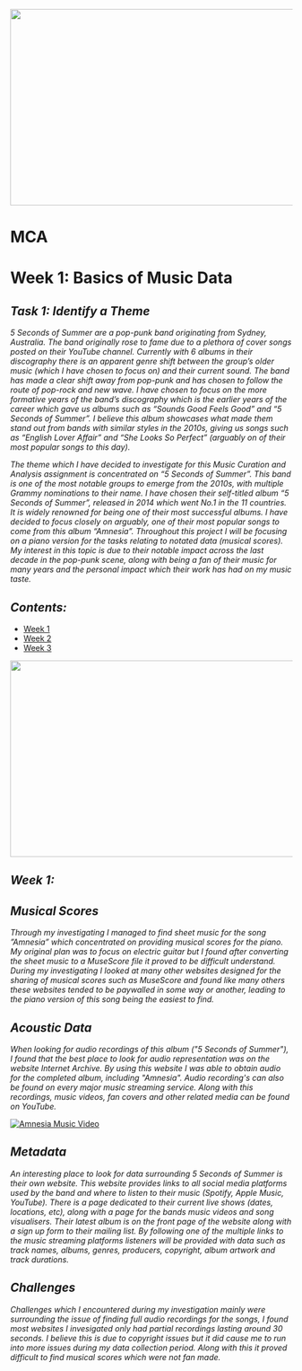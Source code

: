 <p align="center">
<img src="https://i.pinimg.com/originals/ba/c2/5c/bac25ce04d73470cbe8ec03f2acdf9fd.jpg" width="1000" height="350">
</p>

# MCA
# Week 1: Basics of Music Data
## *Task 1: Identify a Theme* #
*5 Seconds of Summer are a pop-punk band originating from Sydney, Australia. The band originally rose to fame due to a plethora of cover songs posted on their YouTube channel. Currently with 6 albums in their discography there is an apparent genre shift between the group’s older music (which I have chosen to focus on) and their current sound. The band has made a clear shift away from pop-punk and has chosen to follow the route of pop-rock and new wave. I have chosen to focus on the more formative years of the band’s discography which is the earlier years of the career which gave us albums such as “Sounds Good Feels Good” and “5 Seconds of Summer”. I believe this album showcases what made them stand out from bands with similar styles in the 2010s, giving us songs such as “English Lover Affair” and “She Looks So Perfect” (arguably on of their most popular songs to this day).* 


*The theme which I have decided to investigate for this Music Curation and Analysis assignment is concentrated on “5 Seconds of Summer”. This band is one of the most notable groups to emerge from the 2010s, with multiple Grammy nominations to their name. I have chosen their self-titled album “5 Seconds of Summer”, released in 2014 which went No.1 in the 11 countries. It is widely renowned for being one of their most successful albums. I have decided to focus closely on arguably, one of their most popular songs to come from this album “Amnesia”. Throughout this project I will be focusing on a piano version for the tasks relating to notated data (musical scores). My interest in this topic is due to their notable impact across the last decade in the pop-punk scene, along with being a fan of their music for many years and the personal impact which their work has had on my music taste.* 


## *Contents:* 

- [Week 1](README.md)
- [Week 2](week2.md) 
- [Week 3](verovio.html) 


<p align="center">
<img src="https://i.pinimg.com/originals/01/db/d6/01dbd69e9e3548e3e65b21cf537f5c61.jpg" width="1000" height="350">
</p>

## *Week 1:*

## *Musical Scores*

*Through my investigating I managed to find sheet music for the song ”Amnesia” which concentrated on providing musical scores for the piano. My original plan was to focus on electric guitar but I found after converting the sheet music to a MuseScore file it proved to be difficult understand. During my investigating I looked at many other websites designed for the sharing of musical scores such as MuseScore and found like many others these websites tended to be paywalled in some way or another, leading to the piano version of this song being the easiest to find.*  

## *Acoustic Data*

*When looking for audio recordings of this album ("5 Seconds of Summer"), I found that the best place to look for audio representation was on the website Internet Archive. By using this website I was able to obtain audio for the completed album, including "Amnesia". Audio recording's can also be found on every major music streaming service. Along with this recordings, music videos, fan covers and other related media can be found on YouTube.*

 [![Amnesia Music Video](https://img.youtube.com/vi/DCCJCILiX3o/0.jpg)](https://www.youtube.com/watch?v=DCCJCILiX3o)

## *Metadata*

*An interesting place to look for data surrounding 5 Seconds of Summer is their own website. This website provides links to all social media platforms used by the band and where to listen to their music (Spotify, Apple Music, YouTube). There is a page dedicated to their current live shows (dates, locations, etc), along with a page for the bands music videos and song visualisers. Their latest album is on the front page of the website along with a sign up form to their mailing list. By following one of the multiple links to the music streaming platforms listeners will be provided with data such as track names, albums, genres, producers, copyright, album artwork and track durations.* 

## *Challenges*

*Challenges which I encountered during my investigation mainly were surrounding the issue of finding full audio recordings for the songs, I found most websites I invesigated only had partial recordings lasting around 30 seconds. I believe this is due to copyright issues but it did cause me to run into more issues during my data collection period. Along with this it proved difficult to find musical scores which were not fan made.* 



